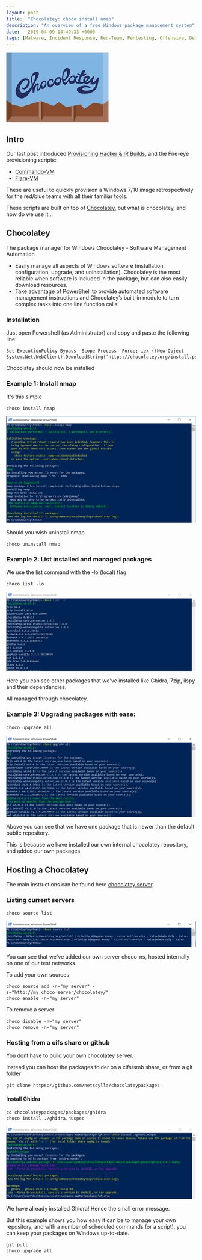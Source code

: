 ```yaml
---
layout: post
title:  "Chocolatey: choco install nmap"
description: "An overview of a free Windows package management system"
date:   2019-04-09 14:49:33 +0000
tags: [Malware, Incident Response, Red-Team, Pentesting, Offensive, Defensive]
---
```


![chocolatey](/assets/choco.png)

## Intro
Our last post introduced [Provisioning Hacker & IR Builds](https://www.netscylla.com/blog/2019/03/28/Provisioning-Hacker-IR-Builds.html), and the Fire-eye
provisioning scripts:
 * [Commando-VM](https://github.com/fireeye/commando-vm)
 * [Flare-VM](https://github.com/fireeye/flare-vm)

These are useful to quickly provision a Windows 7/10 image retrospectively for the red/blue teams with all their familiar tools.

These scripts are built on top of [Chocolatey](https://chocolatey.org), but what is chocolatey, and how do we use it... 
 
## Chocolatey
The package manager for Windows Chocolatey - Software Management Automation
 * Easily manage all aspects of Windows software (installation, configuration, upgrade, and uninstallation). Chocolatey is the most reliable when software is included in the package, but can also easily download resources.
 * Take advantage of PowerShell to provide automated software management instructions and Chocolatey’s built-in module to turn complex tasks into one line function calls!

### Installation
Just open Powershell (as Administrator) and copy and paste the following line:
```
Set-ExecutionPolicy Bypass -Scope Process -Force; iex ((New-Object System.Net.WebClient).DownloadString('https://chocolatey.org/install.ps1'))
```
Chocolatey should now be installed

### Example 1: Install nmap
It's this simple
```
choco install nmap
```

![choco install nmap](/assets/choco_install_nmap.png)

Should you wish uninstall nmap
```
choco uninstall nmap
```

### Example 2: List installed and managed packages
We use the list command with the -lo (local) flag
```
choco list -lo
```

![choco list](/assets/choco_list.png)

Here you can see other packages that we've installed like Ghidra, 7zip, ilspy and their dependancies. 

All managed through chocolatey.

### Example 3: Upgrading packages with ease:

```
choco upgrade all
```

![choco upgrade all](/assets/choco_upgrade.png)

Above you can see that we have one package that is newer than the default public repository.

This is because we have installed our own internal chocolatey repository, and added our own packages

## Hosting a Chocolatey 
The main instructions can be found here [chocolatey server](https://chocolatey.org/docs/how-to-host-feed).

### Listing current servers
```
choco source list
```

![choco source list](/assets/choco_source.png)

You can see that we've added our own server choco-ns, hosted internally on one of our test networks.

To add your own sources
```
choco source add -n="my_server" -s="http://my_choco_server/chocolatey/"
choco enable -n="my_server"
```

To remove a server
```
choco disable -n="my_server"
choco remove -n="my_server"
```

### Hosting from a cifs share or github
You dont have to build your own chocolatey server.

Instead you can host the packages folder on a cifs/smb share, or from a git folder

```
git clone https://github.com/netscylla/chocolateypackages
```

#### Install Ghidra

```
cd chocolateypackages/packages/ghidra
choco install ./ghidra.nuspec
```

![choco install Ghidra](/assets/choco_install_ghidra.png)

We have already installed Ghidra! Hence the small error message. 

But this example shows you how easy it can be to manage your own repository, and with a number of scheduled commands (or a script), you can keep your packages on Windows up-to-date.
```
git pull
choco upgrade all
```